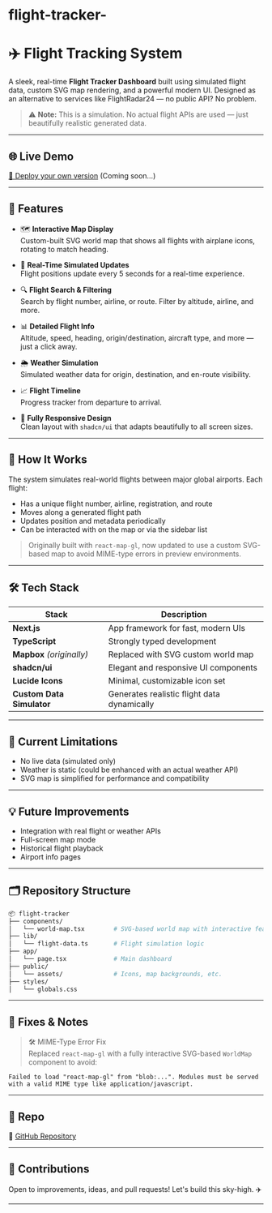 # flight-tracker-



# ✈️ Flight Tracking System

A sleek, real-time **Flight Tracker Dashboard** built using simulated flight data, custom SVG map rendering, and a powerful modern UI. Designed as an alternative to services like FlightRadar24 — no public API? No problem.

> ⚠️ **Note:** This is a simulation. No actual flight APIs are used — just beautifully realistic generated data.

---

## 🌐 Live Demo
[🚀 Deploy your own version](#) (Coming soon…)

---

## 🧩 Features

- 🗺️ **Interactive Map Display**  
  Custom-built SVG world map that shows all flights with airplane icons, rotating to match heading.

- 🔄 **Real-Time Simulated Updates**  
  Flight positions update every 5 seconds for a real-time experience.

- 🔍 **Flight Search & Filtering**  
  Search by flight number, airline, or route. Filter by altitude, airline, and more.

- 📊 **Detailed Flight Info**  
  Altitude, speed, heading, origin/destination, aircraft type, and more — just a click away.

- 🌦️ **Weather Simulation**  
  Simulated weather data for origin, destination, and en-route visibility.

- 📈 **Flight Timeline**  
  Progress tracker from departure to arrival.

- 📱 **Fully Responsive Design**  
  Clean layout with `shadcn/ui` that adapts beautifully to all screen sizes.

---

## 🔧 How It Works

The system simulates real-world flights between major global airports. Each flight:

- Has a unique flight number, airline, registration, and route
- Moves along a generated flight path
- Updates position and metadata periodically
- Can be interacted with on the map or via the sidebar list

> Originally built with `react-map-gl`, now updated to use a custom SVG-based map to avoid MIME-type errors in preview environments.

---

## 🛠️ Tech Stack

| Stack         | Description |
|--------------|-------------|
| **Next.js**  | App framework for fast, modern UIs |
| **TypeScript** | Strongly typed development |
| **Mapbox** *(originally)* | Replaced with SVG custom world map |
| **shadcn/ui** | Elegant and responsive UI components |
| **Lucide Icons** | Minimal, customizable icon set |
| **Custom Data Simulator** | Generates realistic flight data dynamically |

---

## 🧪 Current Limitations

- No live data (simulated only)
- Weather is static (could be enhanced with an actual weather API)
- SVG map is simplified for performance and compatibility

---

## 💡 Future Improvements

- Integration with real flight or weather APIs
- Full-screen map mode
- Historical flight playback
- Airport info pages

---

## 🗂️ Repository Structure

```bash
📦 flight-tracker
├── components/
│   └── world-map.tsx        # SVG-based world map with interactive features
├── lib/
│   └── flight-data.ts       # Flight simulation logic
├── app/
│   └── page.tsx             # Main dashboard
├── public/
│   └── assets/              # Icons, map backgrounds, etc.
├── styles/
│   └── globals.css
```

---

## 🚧 Fixes & Notes

> 🛠️ MIME-Type Error Fix  
Replaced `react-map-gl` with a fully interactive SVG-based `WorldMap` component to avoid:
```
Failed to load "react-map-gl" from "blob:...". Modules must be served with a valid MIME type like application/javascript.
```

---

## 🔗 Repo

📁 [GitHub Repository](https://github.com/mach2furkan/flight-tracker-/upload/main)

---

## 🙌 Contributions

Open to improvements, ideas, and pull requests! Let's build this sky-high. ✈️

---

